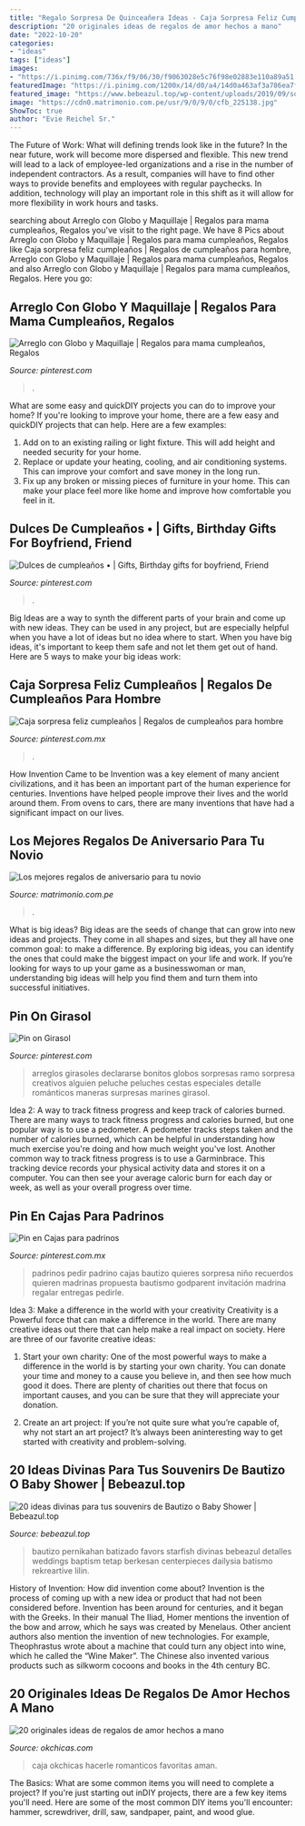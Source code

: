 ```yaml
---
title: "Regalo Sorpresa De Quinceañera Ideas - Caja Sorpresa Feliz Cumpleaños"
description: "20 originales ideas de regalos de amor hechos a mano"
date: "2022-10-20"
categories:
- "ideas"
tags: ["ideas"]
images:
- "https://i.pinimg.com/736x/f9/06/30/f9063028e5c76f98e02883e110a89a51.jpg"
featuredImage: "https://i.pinimg.com/1200x/14/d0/a4/14d0a463af3a786ea7f2cbc263586591.jpg"
featured_image: "https://www.bebeazul.top/wp-content/uploads/2019/09/souvenir-bautizo-baby-shower-bebeazu.top-17.jpg"
image: "https://cdn0.matrimonio.com.pe/usr/9/0/9/0/cfb_225138.jpg"
ShowToc: true
author: "Evie Reichel Sr."
---
```



The Future of Work: What will defining trends look like in the future?
In the near future, work will become more dispersed and flexible. This new trend will lead to a lack of employee-led organizations and a rise in the number of independent contractors. As a result, companies will have to find other ways to provide benefits and employees with regular paychecks. In addition, technology will play an important role in this shift as it will allow for more flexibility in work hours and tasks.

	

		
searching about Arreglo con Globo y Maquillaje | Regalos para mama cumpleaños, Regalos you've visit to the right page. We have 8 Pics about Arreglo con Globo y Maquillaje | Regalos para mama cumpleaños, Regalos like Caja sorpresa feliz cumpleaños | Regalos de cumpleaños para hombre, Arreglo con Globo y Maquillaje | Regalos para mama cumpleaños, Regalos and also Arreglo con Globo y Maquillaje | Regalos para mama cumpleaños, Regalos. Here you go:
		
    
## Arreglo Con Globo Y Maquillaje | Regalos Para Mama Cumpleaños, Regalos

<img loading=lazy src="https://i.pinimg.com/736x/ac/22/66/ac2266001783bc41e9f669061bc6d5eb--unicorn.jpg" onerror="this.onerror=null;this.src='https://tse2.mm.bing.net/th?id=OIP.TmWN0-NKyQ532fuI1bIDbwHaME&amp;pid=15.1';" alt="Arreglo con Globo y Maquillaje | Regalos para mama cumpleaños, Regalos">

_Source: pinterest.com_

>. 

	

What are some easy and quickDIY projects you can do to improve your home?
If you're looking to improve your home, there are a few easy and quickDIY projects that can help. Here are a few examples: 
1. Add on to an existing railing or light fixture. This will add height and needed security for your home.
2. Replace or update your heating, cooling, and air conditioning systems. This can improve your comfort and save money in the long run.
3. Fix up any broken or missing pieces of furniture in your home. This can make your place feel more like home and improve how comfortable you feel in it.

    
## Dulces De Cumpleaños • | Gifts, Birthday Gifts For Boyfriend, Friend

<img loading=lazy src="https://i.pinimg.com/736x/f9/06/30/f9063028e5c76f98e02883e110a89a51.jpg" onerror="this.onerror=null;this.src='https://tse1.mm.bing.net/th?id=OIP.NuIPed2LCOm7k6RhjL9MxgHaJ4&amp;pid=15.1';" alt="Dulces de cumpleaños • | Gifts, Birthday gifts for boyfriend, Friend">

_Source: pinterest.com_

>. 

	

Big Ideas are a way to synth the different parts of your brain and come up with new ideas. They can be used in any project, but are especially helpful when you have a lot of ideas but no idea where to start. When you have big ideas, it's important to keep them safe and not let them get out of hand. Here are 5 ways to make your big ideas work: 

    
## Caja Sorpresa Feliz Cumpleaños | Regalos De Cumpleaños Para Hombre

<img loading=lazy src="https://i.pinimg.com/1200x/14/d0/a4/14d0a463af3a786ea7f2cbc263586591.jpg" onerror="this.onerror=null;this.src='https://tse4.mm.bing.net/th?id=OIP.vBa8y-P4d78EIu6g9b1OVQHaK7&amp;pid=15.1';" alt="Caja sorpresa feliz cumpleaños | Regalos de cumpleaños para hombre">

_Source: pinterest.com.mx_

>. 

	

How Invention Came to be
Invention was a key element of many ancient civilizations, and it has been an important part of the human experience for centuries. Inventions have helped people improve their lives and the world around them. From ovens to cars, there are many inventions that have had a significant impact on our lives.

    
## Los Mejores Regalos De Aniversario Para Tu Novio

<img loading=lazy src="https://cdn0.matrimonio.com.pe/usr/9/0/9/0/cfb_225138.jpg" onerror="this.onerror=null;this.src='https://tse2.mm.bing.net/th?id=OIP.oYxDfqkBHRqSC5cfv39ScgAAAA&amp;pid=15.1';" alt="Los mejores regalos de aniversario para tu novio">

_Source: matrimonio.com.pe_

>. 

	

What is big ideas?
Big ideas are the seeds of change that can grow into new ideas and projects. They come in all shapes and sizes, but they all have one common goal: to make a difference. By exploring big ideas, you can identify the ones that could make the biggest impact on your life and work. If you’re looking for ways to up your game as a businesswoman or man, understanding big ideas will help you find them and turn them into successful initiatives.

    
## Pin On Girasol

<img loading=lazy src="https://i.pinimg.com/736x/11/63/6a/11636a54fb4143c6cbc6406b15ce95d7.jpg" onerror="this.onerror=null;this.src='https://tse4.mm.bing.net/th?id=OIP.PFgBHaIw2rpBmtg8tv8MKAHaJ4&amp;pid=15.1';" alt="Pin on Girasol">

_Source: pinterest.com_

>arreglos girasoles declararse bonitos globos sorpresas ramo sorpresa creativos alguien peluche peluches cestas especiales detalle románticos maneras surpresas marines girasol. 

	

Idea 2: A way to track fitness progress and keep track of calories burned.
There are many ways to track fitness progress and calories burned, but one popular way is to use a pedometer. A pedometer tracks steps taken and the number of calories burned, which can be helpful in understanding how much exercise you're doing and how much weight you've lost. Another common way to track fitness progress is to use a Garminbrace. This tracking device records your physical activity data and stores it on a computer. You can then see your average caloric burn for each day or week, as well as your overall progress over time.

    
## Pin En Cajas Para Padrinos

<img loading=lazy src="https://i.pinimg.com/736x/59/7c/e5/597ce5118ac53950b1151998e4f427cf.jpg" onerror="this.onerror=null;this.src='https://tse1.mm.bing.net/th?id=OIP.T3yV34SK3D36t0rZaZRzMQHaJ3&amp;pid=15.1';" alt="Pin en Cajas para padrinos">

_Source: pinterest.com.mx_

>padrinos pedir padrino cajas bautizo quieres sorpresa niño recuerdos quieren madrinas propuesta bautismo godparent invitación madrina regalar entregas pedirle. 

	

Idea 3: Make a difference in the world with your creativity
Creativity is a Powerful force that can make a difference in the world. There are many creative ideas out there that can help make a real impact on society. Here are three of our favorite creative ideas:
1. Start your own charity: One of the most powerful ways to make a difference in the world is by starting your own charity. You can donate your time and money to a cause you believe in, and then see how much good it does. There are plenty of charities out there that focus on important causes, and you can be sure that they will appreciate your donation.

2. Create an art project: If you’re not quite sure what you’re capable of, why not start an art project? It’s always been aninteresting way to get started with creativity and problem-solving.

    
## 20 Ideas Divinas Para Tus Souvenirs De Bautizo O Baby Shower | Bebeazul.top

<img loading=lazy src="https://www.bebeazul.top/wp-content/uploads/2019/09/souvenir-bautizo-baby-shower-bebeazu.top-17.jpg" onerror="this.onerror=null;this.src='https://tse4.mm.bing.net/th?id=OIP.ZCWvF6lLoo0OKcKmQnXs-AAAAA&amp;pid=15.1';" alt="20 ideas divinas para tus souvenirs de Bautizo o Baby Shower | Bebeazul.top">

_Source: bebeazul.top_

>bautizo pernikahan batizado favors starfish divinas bebeazul detalles weddings baptism tetap berkesan centerpieces dailysia batismo rekreartive lilin. 

	

History of Invention: How did invention come about?
Invention is the process of coming up with a new idea or product that had not been considered before. Invention has been around for centuries, and it began with the Greeks. In their manual The Iliad, Homer mentions the invention of the bow and arrow, which he says was created by Menelaus. Other ancient authors also mention the invention of new technologies. For example, Theophrastus wrote about a machine that could turn any object into wine, which he called the “Wine Maker”. The Chinese also invented various products such as silkworm cocoons and books in the 4th century BC.

    
## 20 Originales Ideas De Regalos De Amor Hechos A Mano

<img loading=lazy src="http://www.okchicas.com/wp-content/uploads/2016/03/dovana-valentino-dienos-proga.png" onerror="this.onerror=null;this.src='https://tse1.mm.bing.net/th?id=OIP.x1OaHFtO4KVSEzM8MjdM7wHaFi&amp;pid=15.1';" alt="20 originales ideas de regalos de amor hechos a mano">

_Source: okchicas.com_

>caja okchicas hacerle romanticos favoritas aman. 

	

The Basics: What are some common items you will need to complete a project?
If you're just starting out inDIY projects, there are a few key items you'll need. Here are some of the most common DIY items you'll encounter: hammer, screwdriver, drill, saw, sandpaper, paint, and wood glue.

